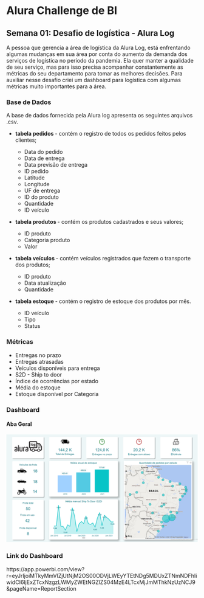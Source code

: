 <h1> Alura Challenge de BI </h1>
<h2> Semana 01: Desafio de logística - Alura Log </h2>

A pessoa que gerencia a área de logística da Alura Log, está enfrentando algumas mudanças em sua área por conta do aumento da demanda dos serviços de logística no período da pandemia. Ela quer manter a qualidade de seu serviço, mas para isso precisa acompanhar constantemente as métricas do seu departamento para tomar as melhores decisões. Para auxiliar nesse desafio criei um dashboard para logística com algumas métricas muito importantes para a área.

<h3> Base de Dados </h3>

A base de dados fornecida pela Alura log apresenta os seguintes arquivos .csv. 

<ul>
  <li> <b> tabela pedidos </b> - contém o registro de todos os pedidos feitos pelos clientes; 
    <p>
    <ul>
      <li> Data do pedido </li>
      <li> Data de entrega </li>
      <li> Data previsão de entrega </li>
      <li> ID pedido </li>
      <li> Latitude </li>
      <li> Longitude </li>
      <li> UF de entrega </li>
      <li> ID do produto</li>
      <li> Quantidade </li>
      <li> ID veículo </li>
    </ul>
  </li>
  <p>
  <li> <b> tabela produtos </b> - contém os produtos cadastrados e seus valores; 
    <p>
    <ul>
      <li> ID produto </li>
      <li> Categoria produto </li>
      <li> Valor </li>
    </ul>
  </li>
  <p>
  <li> <b> tabela veículos </b> - contém veículos registrados que fazem o transporte dos produtos; </li>
    <p>
     <ul>
      <li> ID produto </li>
      <li> Data atualização </li>
      <li> Quantidade </li>
    </ul>
  <p>
  <li> <b> tabela estoque </b> - contém o registro de estoque dos produtos por mês. </li>
    <p>
    <ul>
      <li> ID veículo </li>
      <li> Tipo </li>
      <li> Status </li>
    </ul>
</ul>

<h3> Métricas </h3>

<ul>
  <li> Entregas no prazo </li>
  <li> Entregas atrasadas </li>
  <li> Veículos disponíveis para entrega </li>
  <li> S2D - Ship to door </li>
  <li> Índice de ocorrências por estado </li>
  <li> Média do estoque </li>
  <li> Estoque disponível por Categoria </li>
</ul>

<h3> Dashboard </h3>

<h4> Aba Geral </h4>
<p align="center">
   <img src="figuras\screenshot-semana-1.png" width="850" title="dashboard-aba-geral">
</p>

<h3> Link do Dashboard </h3>
https://app.powerbi.com/view?r=eyJrIjoiMTkyMmVlZjUtNjM2OS00ODVjLWEyYTEtNDg5MDUxZTNmNDFhIiwidCI6IjExZTcxNzgzLWMyZWEtNGZlZS04MzE4LTcxMjJmMThkNzUzNCJ9&pageName=ReportSection

